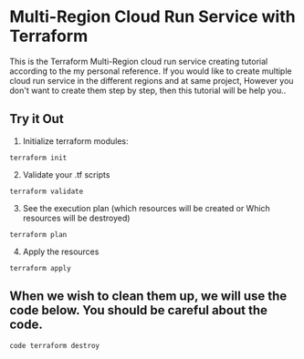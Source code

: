 # Multi-Region Cloud Run Service with Terraform 

This is the Terraform Multi-Region cloud run service creating tutorial according to the my personal reference. If you would like to create multiple cloud run service in the different regions and at same project, However you don't want to create them step by step, then this tutorial will be help you..

## Try it Out 
1. Initialize terraform modules:

```terraform init```


2. Validate your .tf scripts

``terraform validate``

3. See the execution plan (which resources will be created or Which resources will be destroyed)

``terraform plan``

4. Apply the resources 

``terraform apply``

## When we wish to clean them up, we will use the code below. You should be careful about the code.

``code terraform destroy``